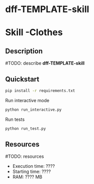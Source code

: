 # dff-TEMPLATE-skill
# Skill -Clothes
## Description

#TODO: describe **dff-TEMPLATE-skill** 
## Quickstart

```bash
pip install -r requirements.txt
```
Run interactive mode
```bash
python run_interactive.py
```
Run tests
```bash
python run_test.py
```
## Resources
#TODO: resources
* Execution time: ????
* Starting time: ????
* RAM: ???? MB
